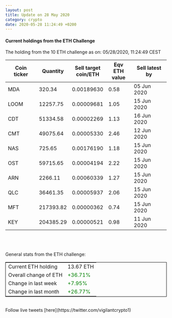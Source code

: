 ```yaml
---
layout: post
title: Update on 28 May 2020
category: crypto
date: 2020-05-28 11:24:49 +0200
---
```

<!-- Global site tag (gtag.js) - Google Analytics -->
<script async src="https://www.googletagmanager.com/gtag/js?id=UA-103831149-5"></script>
<script>
  window.dataLayer = window.dataLayer || [];
  function gtag(){dataLayer.push(arguments);}
  gtag('js', new Date());

  gtag('config', 'UA-103831149-5');
</script>


#### Current holdings from the ETH Challenge

The holding from the 10 ETH challenge as on: 05/28/2020, 11:24:49 CEST

|Coin ticker|Quantity|Sell target<br>coin/ETH|Eqv ETH<br>value|Sell latest by|
|-----------|--------|-----------|-----------|--------------|
MDA|320.34|  0.00189630|0.58|05 Jun 2020|
LOOM|12257.75|  0.00009681|1.05|15 Jun 2020|
CDT|51334.58|  0.00002269|1.13|16 Jun 2020|
CMT|49075.64|  0.00005330|2.46|12 Jun 2020|
NAS|725.65|  0.00176190|1.18|15 Jun 2020|
OST|59715.65|  0.00004194|2.22|15 Jun 2020|
ARN|2266.11|  0.00060339|1.27|15 Jun 2020|
QLC|36461.35|  0.00005937|2.06|15 Jun 2020|
MFT|217393.82|  0.00000362|0.74|15 Jun 2020|
KEY|204385.29|  0.00000521|0.98|11 Jun 2020|

<br>
<br>
<br>
General stats from the ETH challenge:

<table style="border:1px solid black;margin-left:auto;margin-right:auto;">
	<tbody>
	<tr>
		<td>Current ETH holding</td>
		<td>     13.67 ETH</td>
	</tr>
	<tr>
		<td>Overall change of ETH</td>
		<td><font color="green">+36.71%</font></td>
	</tr>
	<tr>
		<td>Change in last week</td>
		<td><font color="green">+7.95%</font></td>
	</tr>
	<tr>
		<td>Change in last month</td>
		<td><font color="green">+26.77%</font></td>
	</tr>
	</tbody>
</table>

<br>
Follow live tweets [here](https://twitter.com/vigilantcrypto1)
<br>
<br>
